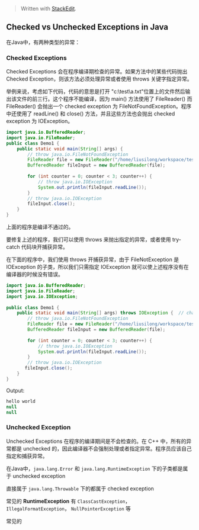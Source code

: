 


> Written with [StackEdit](https://stackedit.io/).
## Checked vs Unchecked Exceptions in Java

在Java中，有两种类型的异常：

### Checked Exceptions
Checked	Exceptions 会在程序编译期检查的异常。如果方法中的某些代码抛出 Checked Exception，则该方法必须处理异常或者使用 throws 关键字指定异常。

举例来说，考虑如下代码，代码的意思是打开 "c:\test\a.txt"位置上的文件然后输出该文件的前三行。这个程序不能编译，因为 main()  方法使用了 FileReader() 而 FileReader() 会抛出一个 checked exception 为 FileNotFoundException。程序中还使用了 readLine() 和 close() 方法，并且这些方法也会抛出 checked exception 为 IOException。

```java
import java.io.BufferedReader;  
import java.io.FileReader;  
public class Demo1 {  
    public static void main(String[] args) {  
        // throw java.io.FileNotFoundException  
		FileReader file = new FileReader("/home/liusilong/workspace/test.txt");  
        BufferedReader fileInput = new BufferedReader(file);  
  
        for (int counter = 0; counter < 3; counter++) {  
            // throw java.io.IOException  
			System.out.println(fileInput.readLine());  
        }  
        // throw java.io.IOException  
	    fileInput.close();  
    }  
}
``` 

上面的程序是编译不通过的。

要修复上述的程序，我们可以使用 throws 来抛出指定的异常，或者使用 try-catch 代码块开捕获异常。

在下面的程序中，我们使用 throws 开捕获异常，由于 FileNotException 是 IOException 的子类，所以我们只需指定 IOException 就可以使上述程序没有在编译器的时候没有错误。


```java
import java.io.BufferedReader;  
import java.io.FileReader;  
import java.io.IOException;  
  
public class Demo1 {  
    public static void main(String[] args) throws IOException {  // changed 
        // throw java.io.FileNotFoundException  
        FileReader file = new FileReader("/home/liusilong/workspace/test.txt");  
        BufferedReader fileInput = new BufferedReader(file);  
  
        for (int counter = 0; counter < 3; counter++) {  
            // throw java.io.IOException  
            System.out.println(fileInput.readLine());  
        }  
        // throw java.io.IOException  
       fileInput.close();  
    }  
}
```

Output:

```java
hello world
null
null
```

### Unchecked Exception
Unchecked Exceptions 在程序的编译期间是不会检查的。在 C++ 中，所有的异常都是 unchecked 的，因此编译器不会强制处理或者指定异常。程序员应该自己指定和捕获异常。

在Java中，`java.lang.Error` 和 `java.lang.RuntimeException` 下的子类都是属于 unchecked exception

直接属于 `java.lang.Throwable` 下的都属于 checked exception

常见的 **RuntimeException** 有 `ClassCastException`，`IllegalFormatException`， `NullPointerException` 等

常见的 
<!--stackedit_data:
eyJoaXN0b3J5IjpbLTQyNTk1MjgxNCw4NzM2ODM2NzAsLTk2Mj
AxNTU4LC02OTg4NDQyOTFdfQ==
-->